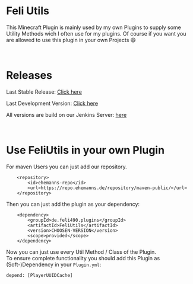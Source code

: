 Feli Utils
====

This Minecraft Plugin is mainly used by my own Plugins to supply some Utility Methods wich I often use for my plugins. Of course if you want you are allowed to use this plugin in your own Projects 😄

</br>

Releases
====

Last Stable Release: [Click here](https://jenkins.ehemanns.de/job/FeliUtils/lastRelease/)

Last Development Version: [Click here](https://jenkins.ehemanns.de/job/FeliUtils/lastStableBuild)

All versions are build on our Jenkins Server: [here](https://jenkins.ehemanns.de/job/FeliUtils/)

</br>

Use FeliUtils in your own Plugin
====

For maven Users you can just add our repository.

        <repository>
            <id>ehemanns-repo</id>
            <url>https://repo.ehemanns.de/repository/maven-public/</url>
        </repository>

Then you can just add the plugin as your dependency:

        <dependency>
            <groupId>de.feli490.plugins</groupId>
            <artifactId>FeliUtils</artifactId>
            <version>CHOOSEN-VERSION</version>
            <scope>provided</scope>
        </dependency>

Now you can just use every Util Method / Class of the Plugin.</br>
To ensure complete functionality you should add this Plugin as (Soft-)Dependency in your <code>Plugin.yml</code>:

    depend: [PlayerUUIDCache]